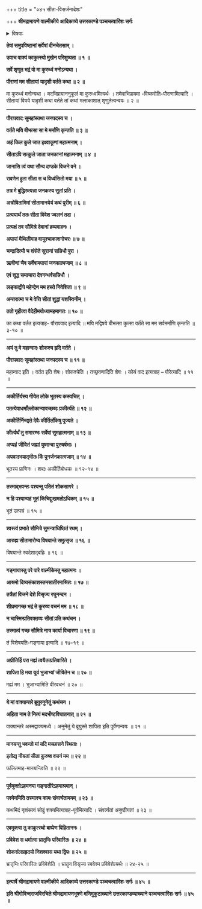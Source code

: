 +++
title = "०४५ सीता-विसर्जनादेशः"

+++
**श्रीमद्रामायणे वाल्मीकीये आदिकाव्ये उत्तरकाण्डे पञ्चचत्वारिंशः सर्गः**

<details><summary>विषयाः</summary>

रामेण भ्रातृषु सीता-विषयक-लोकापवाद-निवेदनेन  
लक्ष्मणं प्रति  
स्वं प्रति सीतायाः स्वस्य मुन्य्-आश्रम-नयन-प्रार्थना-निवेदन-पूर्वकं  
परेद्युः प्रभाते गङ्गा-तीर-स्थ--वाल्मीक्य्-आश्रम-समीपे  
सीता-विसर्जन-चोदना ॥ १ ॥
</details>

**तेषां समुपविष्टानां सर्वेषां दीनचेतसाम् ।**

**उवाच वाक्यं काकुत्स्यो मुखेन परिशुष्यता ॥ १ ॥**

**सर्वे शृणुत भद्रं वो मा कुरुध्वं मनोऽन्यथा ।**

**पौराणां मम सीतायां यादृशी वर्तते कथा ॥ २ ॥**

मा कुरुध्वं मनोन्यथा । मदभिप्रायाननुकूलं मा कुरुध्वमित्यर्थः । तमेवाभिप्रायमा -विष्करोति-पौराणामित्यादि । सीतायां विषये यादृशी कथा वर्तते तां कथां मत्सकाशात् शृणुतेत्यन्वयः ॥ २ ॥

****

**पौरापवादः सुमहांस्तथा जनपदस्य च ।**

**वर्तते मयि बीभत्सा सा मे मर्माणि कृन्तति ॥ ३ ॥**

**अहं किल कुले जात इक्ष्वाकूणां महात्मनाम् ।**

**सीताऽपि सत्कुले जाता जनकानां महात्मनाम् ॥ ४ ॥**

**जानासि त्वं यथा सौम्य दण्डके विजने वने ।**

**रावणेन हुता सीता स च विध्वंसितो मया ॥ ५ ॥**

**तत्र मे बुद्धिरुत्पन्ना जनकस्य सुतां प्रति ।**

**अत्रोषितामिमां सीतामानयेयं कथं पुरीम् ॥ ६ ॥**

**प्रत्ययार्थं ततः सीता विवेश ज्वलनं तदा ।**

**प्रत्यक्षं तव सौमित्रे देवानां हव्यवाहनः ।**

**अपापां मैथिलीमाह वायुश्चाकाशगोचरः ॥ ७ ॥**

**चन्द्रादित्यौ च शंसेते सुराणां सन्निधौ पुरा ।**

**ऋषीणां चैव सर्वेषामपापां जनकात्मजाम् ॥ ८ ॥**

**एवं शुद्ध समाचारा देवगन्धर्वसन्निधौ ।**

**लङ्काद्वीपे महेन्द्रेण मम हस्ते निवेशिता ॥ ९ ॥**

**अन्तरात्मा च मे वेत्ति सीतां शुद्धां यशस्विनीम् ।**

**ततो गृहीत्वा वैदेहीमयोध्यामहमागतः ॥ १० ॥**

का कथा वर्तत इत्यत्राह- पौरापवाद इत्यादि ॥ मयि मद्विषये बीभत्सा कुत्सा वर्तते सा मम सर्वमर्माणि कृन्तति ॥ ३-१० ॥

****

**अयं तु मे महान्वादः शोकश्च हृदि वर्तते ।**

**पौरापवादः सुमहांस्तथा जनपदस्य च ॥ ११ ॥**

महान्वाद इति । वर्तत इति शेषः। शोकश्चेति । तच्छ्रवणादिति शेषः । कोयं वाद इत्यत्राह – पौरेत्यादि ॥ ११ ॥

****

**अकीर्तिर्यस्य गीयेत लोके भूतस्य कस्यचित् ।**

**पतत्येवाधमाँल्लोकान्यावच्छब्दः प्रकीर्त्यते ॥ १२ ॥**

**अकीर्तिर्निन्द्यते देवैः कीर्तिर्लोकेषु पूज्यते ।**

**कीर्त्यर्थं तु समारम्भः सर्वेषां सुमहात्मनाम् ॥ १३ ॥**

**अप्यहं जीवितं जह्यां युष्मान्वा पुरुषर्षभाः ।**

**अपवादभयाद्भीतः किं पुनर्जनकात्मजाम् ॥ १४ ॥**

भूतस्य प्राणिनः । शब्दः अकीर्तिबोधकः ॥ १२-१४ ॥

****

**तस्माद्भवन्तः पश्यन्तु पतितं शोकसागरे ।**

**न हि पश्याम्यहं भूतं किंचिद्दुःखमतोऽधिकम् ॥ १५ ॥**

भूतं उत्पन्नं ॥ १५ ॥

****

**श्वस्त्वं प्रभाते सौमित्रे सुमन्त्राधिष्ठितं रथम् ।**

**आरुह्य सीतामारोप्य विषयान्ते समुत्सृज ॥ १६ ॥**

विषयान्ते स्वदेशाद्बहिः ॥ १६ ॥

****

**गङ्गायास्तु परे पारे वाल्मीकेस्तु महात्मनः ।**

**आश्रमो दिव्यसंकाशस्तमसातीरमाश्रितः ॥ १७ ॥**

**तत्रैतां विजने देशे विसृज्य रघुनन्दन ।**

**शीघ्रमागच्छ भद्रं ते कुरुष्व वचनं मम ॥ १८ ॥**

**न चास्मिन्प्रतिवक्तव्यः सीतां प्रति कथंचन ।**

**तस्मात्वं गच्छ सौमित्रे नात्र कार्या विचारणा ॥ १९ ॥**

तं विशेषयति-गङ्गाया इत्यादि ॥ १७-१९ ॥

****

**अप्रीतिर्हि परा मह्यं त्वयैतत्प्रतिवारिते ।**

**शापिता हि मया यूयं भुजाभ्यां जीवितेन च ॥ २० ॥**

मह्यं मम । भुजाभ्यामिति वीरवचनं ॥ २० ॥

****

**ये मां वाक्यान्तरे ब्रूयुरनुनेतुं कथंचन ।**

**अहिता नाम ते नित्यं मदभीष्टविघातनात् ॥ २१ ॥**

वाक्यान्तरे अस्मद्वाक्यमध्ये । अनुनेतुं ये ब्रूयुस्ते शापिता इति पूर्वेणान्वयः ॥ २१ ॥

****

**मानयन्तु भवन्तो मां यदि मच्छासने स्थिताः ।**

**इतोद्य नीयतां सीता कुरुष्व वचनं मम ॥ २२ ॥**

फलितमाह-मानयन्त्विति ॥ २२ ॥

****

**पूर्वमुक्तोऽहमनया गङ्गातीरेऽहमाश्रमान् ।**

**पश्येयमिति तस्याश्च कामः संवर्त्यतामयम् ॥ २३ ॥**

कथमिदं नृशंसत्वं सोढुं शक्यमित्यत्राह-पूर्वमित्यादि । संवर्त्यतां अनुष्ठीयतां ॥ २३ ॥

****

**एवमुक्त्वा तु काकुत्स्थो बाष्पेण पिहिताननः ।**

**प्रविवेश स धर्मात्मा भ्रातृभिः परिवारितः ॥ २४ ॥**

**शोकसंलग्रहृदयो निशश्वास यथा द्विपः ॥ २५ ॥**

भ्रातृभिः परिवारितः प्रविवेशेति । भ्रातॄन विसृज्य स्ववेश्म प्रविवेशेत्यर्थः ॥ २४-२५ ॥

****

**इत्यार्षे श्रीमद्रामायणे वाल्मीकीये आदिकाव्ये उत्तरकाण्डे पञ्चचत्वारिंशः सर्गः ॥ ४५** **॥**

**इति श्रीगोविन्दराजविरचिते श्रीमद्रामायणभूषणे मणिमुकुटाख्याने उत्तरकाण्डव्याख्याने पञ्चचत्वारिंशः सर्गः ॥ ४५ ॥**
